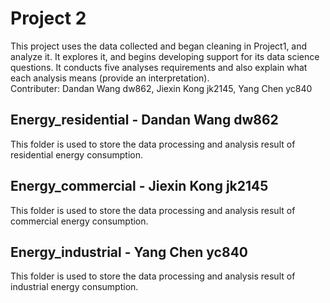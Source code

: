 # Project 2

This project uses the data collected and began cleaning in Project1, and analyze it. It explores it, and begins developing support for its data science questions. It conducts five analyses requirements and also explain what each analysis means (provide an interpretation).<br>
Contributer: Dandan Wang dw862, Jiexin Kong jk2145, Yang Chen yc840

## Energy_residential - Dandan Wang dw862

This folder is used to store the data processing and analysis result of residential energy consumption.

## Energy_commercial - Jiexin Kong jk2145

This folder is used to store the data processing and analysis result of commercial energy consumption.

## Energy_industrial - Yang Chen yc840

This folder is used to store the data processing and analysis result of industrial energy consumption.
